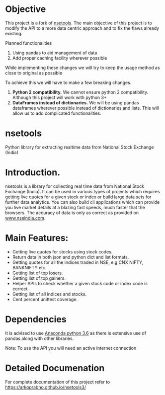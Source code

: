 # Objective

This project is a fork of [nsetools](https://github.com/vsjha18/nsetools). The main objective of this project is to modify the API to a more data centric approach and to fix the flaws already existing.

Planned functionalities

1. Using pandas to aid management of data
2. Add proper caching facility wherever possible

While implementing these changes we will try to keep the usage method as close to original as possible

To achieve this we will have to make a few breaking changes.

1. **Python 2 compatibility.** We cannot ensure python 2 compatibility. Although this project will work with python 3+
2. **DataFrames instead of dictionaries.** We will be using pandas dataframes wherever possible instead of dictionaries and lists. This will allow us to add complicated functionalities.

nsetools
========

Python library for extracting realtime data from National Stock Exchange (India)

Introduction.
============

nsetools is a library for collecting real time data from National Stock Exchange (India). It can be used in various types of projects which requires getting live quotes for a given stock or index or build large data sets for further data analytics. You can also build cli applications which can provide you live market details at a blazing fast speeds, much faster that the browsers. The accuracy of data is only as correct as provided on www.nseindia.com.

Main Features:
=============

* Getting live quotes for stocks using stock codes.
* Return data in both json and python dict and list formats.
* Getting quotes for all the indices traded in NSE, e.g CNX NIFTY, BANKNIFTY etc.
* Getting list of top losers.
* Getting list of top gainers.
* Helper APIs to check whether a given stock code or index code is correct.
* Getting list of all indices and stocks.
* Cent percent unittest coverage.

Dependencies
=============
It is advised to use [Anaconda python 3.6](https://www.anaconda.com/download/) as there is extensive use of pandas along with other libraries.

Note: To use the API you will need an active internet connection

Detailed Documenation 
=====================

For complete documentation of this project refer to https://arkoprabho.github.io/nsetools3/